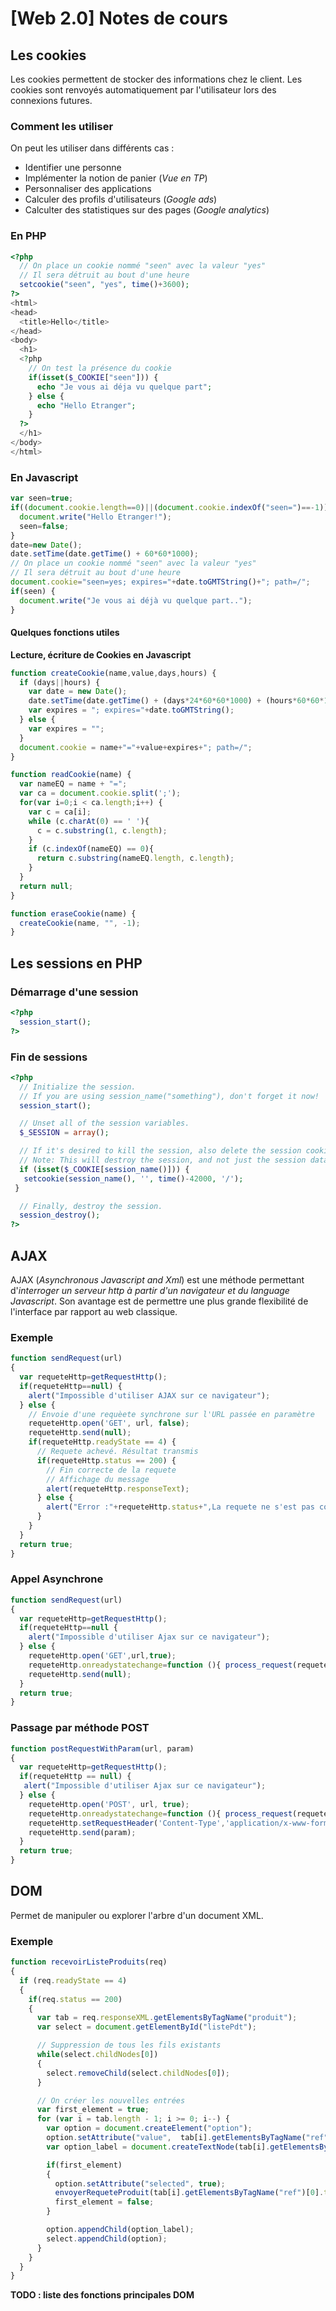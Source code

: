 # [Web 2.0] Notes de cours

## Les cookies
Les cookies permettent de stocker des informations chez le client. Les cookies sont renvoyés automatiquement par l'utilisateur lors des connexions futures.

### Comment les utiliser
On peut les utiliser dans différents cas :
* Identifier une personne
* Implémenter la notion de panier (*Vue en TP*)
* Personnaliser des applications
* Calculer des profils d'utilisateurs (*Google ads*)
* Calculter des statistiques sur des pages (*Google analytics*)

### En PHP
```php
<?php
  // On place un cookie nommé "seen" avec la valeur "yes"
  // Il sera détruit au bout d'une heure
  setcookie("seen", "yes", time()+3600);
?>
<html>
<head>
  <title>Hello</title>
</head>
<body>
  <h1>
  <?php
    // On test la présence du cookie
    if(isset($_COOKIE["seen"])) {
      echo "Je vous ai déja vu quelque part";
    } else {
      echo "Hello Etranger";
    }
  ?>
  </h1>
</body>
</html>
```

### En Javascript
```javascript
var seen=true;
if((document.cookie.length==0)||(document.cookie.indexOf("seen=")==-1)) {
  document.write("Hello Etranger!");
  seen=false;
}
date=new Date();
date.setTime(date.getTime() + 60*60*1000);
// On place un cookie nommé "seen" avec la valeur "yes"
// Il sera détruit au bout d'une heure
document.cookie="seen=yes; expires="+date.toGMTString()+"; path=/";
if(seen) {
  document.write("Je vous ai déjà vu quelque part..");
}
```

#### Quelques fonctions utiles
**Lecture, écriture de Cookies en Javascript**
```javascript
function createCookie(name,value,days,hours) {
  if (days||hours) {
    var date = new Date();
    date.setTime(date.getTime() + (days*24*60*60*1000) + (hours*60*60*1000));
    var expires = "; expires="+date.toGMTString();
  } else {
    var expires = "";
  }
  document.cookie = name+"="+value+expires+"; path=/";
}

function readCookie(name) {
  var nameEQ = name + "=";
  var ca = document.cookie.split(';');
  for(var i=0;i < ca.length;i++) {
    var c = ca[i];
    while (c.charAt(0) == ' '){
      c = c.substring(1, c.length);
    }
    if (c.indexOf(nameEQ) == 0){
      return c.substring(nameEQ.length, c.length);
    }
  }
  return null;
}

function eraseCookie(name) {
  createCookie(name, "", -1);
}
```

## Les sessions en PHP
### Démarrage d'une session
```php
<?php
  session_start();
?>
```

### Fin de sessions
```php
<?php
  // Initialize the session.
  // If you are using session_name("something"), don't forget it now!
  session_start();

  // Unset all of the session variables.
  $_SESSION = array();

  // If it's desired to kill the session, also delete the session cooki
  // Note: This will destroy the session, and not just the session data
  if (isset($_COOKIE[session_name()])) {
   setcookie(session_name(), '', time()-42000, '/');
 }

  // Finally, destroy the session.
  session_destroy();
?>
```

## AJAX
AJAX (*Asynchronous Javascript and Xml*) est une méthode permettant d'*interroger un serveur http à partir d'un navigateur et du language Javascript*. Son avantage est de permettre une plus grande flexibilité de l'interface par rapport au web classique.

### Exemple
```javascript
function sendRequest(url)
{
  var requeteHttp=getRequestHttp();
  if(requeteHttp==null) {
    alert("Impossible d'utiliser AJAX sur ce navigateur");
  } else {
    // Envoie d'une requèete synchrone sur l'URL passée en paramètre
    requeteHttp.open('GET', url, false);
    requeteHttp.send(null);
    if(requeteHttp.readyState == 4) {
      // Requete achevé. Résultat transmis
      if(requeteHttp.status == 200) {
        // Fin correcte de la requete
        // Affichage du message
        alert(requeteHttp.responseText);
      } else {
        alert("Error :"+requeteHttp.status+",La requete ne s'est pas correctement executée");
      }
    }
  }
  return true;
}
```

### Appel Asynchrone
```javascript
function sendRequest(url)
{
  var requeteHttp=getRequestHttp();
  if(requeteHttp==null {
    alert("Impossible d'utiliser Ajax sur ce navigateur");
  } else {
    requeteHttp.open('GET',url,true);
    requeteHttp.onreadystatechange=function (){ process_request(requeteHttp); };
    requeteHttp.send(null);
  }
  return true;
}
```

### Passage par méthode POST
```javascript
function postRequestWithParam(url, param)
{
  var requeteHttp=getRequestHttp();
  if(requeteHttp == null) {
   alert("Impossible d'utiliser Ajax sur ce navigateur");
  } else {
    requeteHttp.open('POST', url, true);
    requeteHttp.onreadystatechange=function (){ process_request(requeteHttp); };
    requeteHttp.setRequestHeader('Content-Type','application/x-www-form-urlencoded');
    requeteHttp.send(param);
  }
  return true;
}
```

## DOM
Permet de manipuler ou explorer l'arbre d'un document XML.

### Exemple
```javascript
function recevoirListeProduits(req)
{
  if (req.readyState == 4)
  {
    if(req.status == 200)
    {
      var tab = req.responseXML.getElementsByTagName("produit");
      var select = document.getElementById("listePdt");

      // Suppression de tous les fils existants
      while(select.childNodes[0])
      {
        select.removeChild(select.childNodes[0]);
      }

      // On créer les nouvelles entrées
      var first_element = true;
      for (var i = tab.length - 1; i >= 0; i--) {
        var option = document.createElement("option");
        option.setAttribute("value",  tab[i].getElementsByTagName("ref")[0].textContent);
        var option_label = document.createTextNode(tab[i].getElementsByTagName("des")[0].textContent);

        if(first_element)
        {
          option.setAttribute("selected", true);
          envoyerRequeteProduit(tab[i].getElementsByTagName("ref")[0].textContent);
          first_element = false;
        }

        option.appendChild(option_label);
        select.appendChild(option);
      }
    }
  }
}
```

**TODO : liste des fonctions principales DOM**
